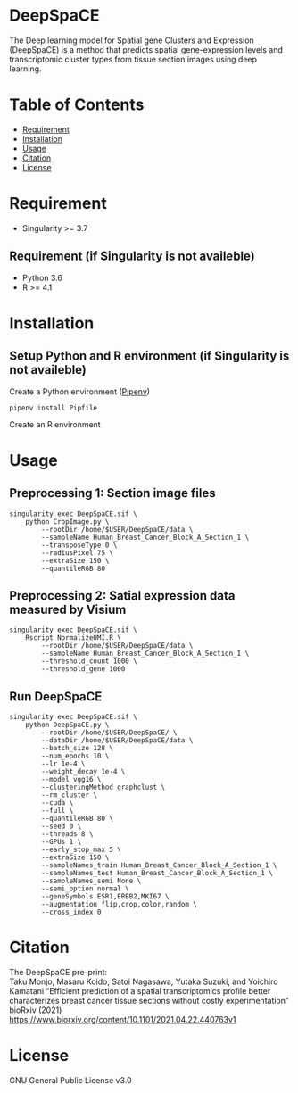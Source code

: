 # DeepSpaCE

The Deep learning model for Spatial gene Clusters and Expression (DeepSpaCE) is a method that predicts spatial gene-expression levels and transcriptomic cluster types from tissue section images using deep learning.


# Table of Contents
- [Requirement](#requirement)
- [Installation](#installation)
- [Usage](#usage)
- [Citation](#citation)
- [License](#license)

# Requirement
* Singularity >= 3.7

## Requirement (if Singularity is not availeble)
* Python 3.6
* R >= 4.1

# Installation
## Setup Python and R environment (if Singularity is not availeble)
Create a Python environment ([Pipenv](https://pipenv.pypa.io/))
    
    pipenv install Pipfile    
    
Create an R environment


# Usage
## Preprocessing 1: Section image files

    singularity exec DeepSpaCE.sif \
        python CropImage.py \
            --rootDir /home/$USER/DeepSpaCE/data \
            --sampleName Human_Breast_Cancer_Block_A_Section_1 \
            --transposeType 0 \
            --radiusPixel 75 \
            --extraSize 150 \
            --quantileRGB 80


## Preprocessing 2: Satial expression data measured by Visium

    singularity exec DeepSpaCE.sif \
        Rscript NormalizeUMI.R \
            --rootDir /home/$USER/DeepSpaCE/data \
            --sampleName Human_Breast_Cancer_Block_A_Section_1 \
            --threshold_count 1000 \
            --threshold_gene 1000

## Run DeepSpaCE
    singularity exec DeepSpaCE.sif \
        python DeepSpaCE.py \
            --rootDir /home/$USER/DeepSpaCE/ \
            --dataDir /home/$USER/DeepSpaCE/data \
            --batch_size 128 \
            --num_epochs 10 \
            --lr 1e-4 \
            --weight_decay 1e-4 \
            --model vgg16 \
            --clusteringMethod graphclust \
            --rm_cluster \
            --cuda \
            --full \
            --quantileRGB 80 \
            --seed 0 \
            --threads 8 \
            --GPUs 1 \
            --early_stop_max 5 \
            --extraSize 150 \
            --sampleNames_train Human_Breast_Cancer_Block_A_Section_1 \
            --sampleNames_test Human_Breast_Cancer_Block_A_Section_1 \
            --sampleNames_semi None \
            --semi_option normal \
            --geneSymbols ESR1,ERBB2,MKI67 \
            --augmentation flip,crop,color,random \
            --cross_index 0

# Citation
The DeepSpaCE pre-print:  
Taku Monjo, Masaru Koido, Satoi Nagasawa, Yutaka Suzuki, and Yoichiro Kamatani “Efficient prediction of a spatial transcriptomics profile better characterizes breast cancer tissue sections without costly experimentation” bioRxiv (2021)
https://www.biorxiv.org/content/10.1101/2021.04.22.440763v1


# License
GNU General Public License v3.0

